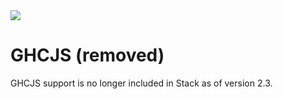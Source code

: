 <div class="hidden-warning"><a href="https://docs.haskellstack.org/"><img src="https://cdn.jsdelivr.net/gh/commercialhaskell/stack/doc/img/hidden-warning.svg"></a></div>

# GHCJS (removed)

GHCJS support is no longer included in Stack as of version 2.3.

